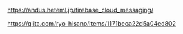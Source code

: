 
https://andus.heteml.jp/firebase_cloud_messaging/


https://qiita.com/ryo_hisano/items/1171beca22d5a04ed802


